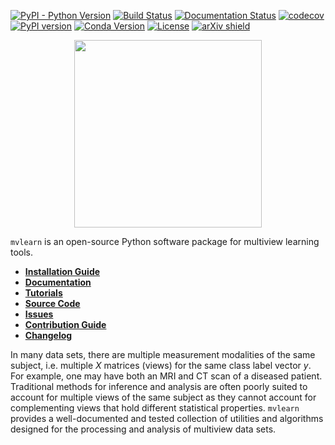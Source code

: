 

[![PyPI - Python Version](https://img.shields.io/pypi/pyversions/mvlearn.svg)](https://img.shields.io/pypi/pyversions/mvlearn.svg)
[![Build Status](https://travis-ci.com/neurodata/mvlearn.svg?branch=master)](https://travis-ci.com/neurodata/mvlearn)
[![Documentation Status](https://readthedocs.org/projects/mvlearn/badge/?version=latest)](https://mvlearn.readthedocs.io/en/latest/?badge=latest)
[![codecov](https://codecov.io/gh/neurodata/mvlearn/branch/master/graph/badge.svg)](https://codecov.io/gh/neurodata/mvlearn)
[![PyPI version](https://badge.fury.io/py/mvlearn.svg)](https://badge.fury.io/py/mvlearn)
[![Conda Version](https://img.shields.io/conda/vn/conda-forge/mvlearn.svg)](https://anaconda.org/conda-forge/mvlearn)
[![License](https://img.shields.io/badge/License-Apache%202.0-blue.svg)](https://opensource.org/licenses/Apache-2.0)
[![arXiv shield](https://img.shields.io/badge/arXiv-2005.11890-red.svg?style=flat)](https://arxiv.org/abs/2005.11890)

<p align="center">
  <img width=300 src="docs/figures/mvlearn-logo-transparent-grey.png" />
</p>

`mvlearn` is an open-source Python software package for multiview learning tools.

- [**Installation Guide**](https://mvlearn.neurodata.io/install.html)
- [**Documentation**](https://mvlearn.neurodata.io/index.html)
- [**Tutorials**](https://mvlearn.neurodata.io/tutorials.html)
- [**Source Code**](https://github.com/neurodata/mvlearn/tree/master/mvlearn)
- [**Issues**](https://github.com/neurodata/mvlearn/issues)
- [**Contribution Guide**](https://mvlearn.neurodata.io/contributing.html)
- [**Changelog**](https://mvlearn.neurodata.io/changelog.html)

In many data sets, there are multiple measurement modalities of the same subject, i.e. multiple *X* matrices (views) for the same class label vector *y*. For example, one may have both an MRI and CT scan of a diseased patient. Traditional methods for inference and analysis are often poorly suited to account for multiple views of the same subject as they cannot account for complementing views that hold different statistical properties. `mvlearn` provides a well-documented and tested collection of utilities and algorithms designed for the processing and analysis of multiview data sets.
